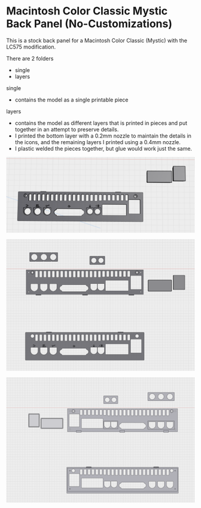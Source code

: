 # Macintosh Color Classic Mystic Back Panel (No-Customizations)

This is a stock back panel for a Macintosh Color Classic (Mystic) with the LC575 modification. 

There are 2 folders
- single
- layers

single
- contains the model as a single printable piece

layers
- contains the model as different layers that is printed in pieces and put together in an attempt to preserve details.
- I printed the bottom layer with a 0.2mm nozzle to maintain the details in the icons, and the remaining layers I printed using a 0.4mm nozzle.
- I plastic welded the pieces together, but glue would work just the same.


![single](https://raw.githubusercontent.com/mcbeav/model-color.classic.mystic.lc575.back.panel/refs/heads/main/no-customizations/single/photos/top.PNG)

![layers](https://raw.githubusercontent.com/mcbeav/model-color.classic.mystic.lc575.back.panel/refs/heads/main/no-customizations/layers/photos/bottom.PNG)

![layers](https://raw.githubusercontent.com/mcbeav/model-color.classic.mystic.lc575.back.panel/refs/heads/main/no-customizations/layers/photos/top.PNG)
